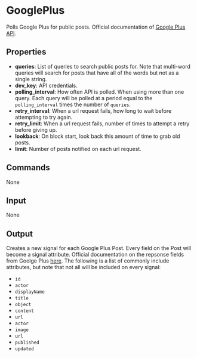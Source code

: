 GooglePlus
==========

Polls Google Plus for public posts. Official documentation of [Google Plus API](https://developers.google.com/+/api/latest/activities/search).

Properties
--------------

-   **queries**: List of queries to search public posts for. Note that multi-word queries will search for posts that have all of the words but not as a single string.
-   **dev_key**: API credentials.
-   **polling_interval**: How often API is polled. When using more than one query. Each query will be polled at a period equal to the `polling_interval` times the number of `queries`.
-   **retry_interval**: When a url request fails, how long to wait before attempting to try again.
-   **retry_limit**: When a url request fails, number of times to attempt a retry before giving up.
-   **lookback**: On block start, look back this amount of time to grab old posts.
-   **limit**: Number of posts notified on each url request.

Commands
----------------
None

Input
-------
None

Output
---------
Creates a new signal for each Google Plus Post. Every field on the Post will become a signal attribute. Official documentation on the repsonse fields from Goolge Plus [here](https://developers.google.com/+/api/latest/activities#resource). The following is a list of commonly include attributes, but note that not all will be included on every signal:

-   `id`
-   `actor`
  -   `displayName`
-   `title`
-   `object`
  -   `content`
-   `url`
-   `actor`
  -   `image`
  -   `url`
-   `published`
-   `updated`
